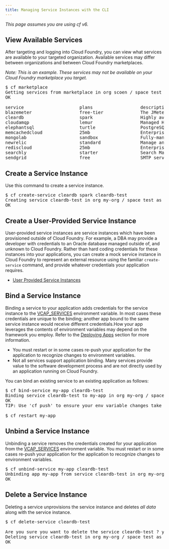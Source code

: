 ```yaml
---
title: Managing Service Instances with the CLI
---
```


_This page assumes you are using cf v6._

## <a id='viewing-services'></a> View Available Services ##

After targeting and logging into Cloud Foundry, you can view what services are available to your targeted organization. Available services may differ between organizations and between Cloud Foundry marketplaces.

<i>Note: This is an example. These services may not be available on your Cloud Foundry marketplace you target.</i>

<pre class="terminal">
$ cf marketplace
Getting services from marketplace in org scoen / space test as scoen@gopivotal.com...
OK

service                     plans                  description
blazemeter                  free-tier              The JMeter Load Testing Cloud
cleardb                     spark                  Highly available MySQL for your Apps.
cloudamqp                   lemur                  Managed HA RabbitMQ servers in the cloud
elephantsql                 turtle                 PostgreSQL as a Service
memcachedcloud              25mb                   Enterprise-Class Memcached for Developers
mongolab                    sandbox                Fully-managed MongoDB-as-a-Service
newrelic                    standard               Manage and monitor your apps
rediscloud                  25mb                   Enterprise-Class Redis for Developers
searchly                    starter                Search Made Simple.
sendgrid                    free                   SMTP service by SendGrid
</pre>

## <a id='create'></a>Create a Service Instance ##

Use this command to create a service instance.

<pre class="terminal">
$ cf create-service cleardb spark cleardb-test
Creating service cleardb-test in org my-org / space test as me@example.com...
OK
</pre>

## <a id='user-provided'></a>Create a User-Provided Service Instance ##

User-provided service instances are service instances which have been provisioned outside of Cloud Foundry. For example, a DBA may provide a developer with credentials to an Oracle database managed outside of, and unknown to Cloud Foundry. Rather than hard coding credentials for these instances into your applications, you can create a mock service instance in Cloud Foundry to represent an external resource using the familiar `create-service` command, and provide whatever credentials your application requires.

* [User Provided Service Instances](user-provided.html)

## <a id='bind'></a>Bind a Service Instance ##

Binding a service to your application adds credentials for the service instance to the [VCAP_SERVICES](../deploy-apps/environment-variable.html) environment variable. In most cases these credentials are unique to the binding; another app bound to the same service instance would receive different credentials.How your app leverages the contents of environment variables may depend on the framework you employ. Refer to the [Deploying Apps](../deploy-apps/index.html) section for more information.

* You must restart or in some cases re-push your application for the application to recognize changes to environment variables.
* Not all services support application binding. Many services provide value to the software development process and are not directly used by an application running on Cloud Foundry.

You can bind an existing service to an existing application as follows:

<pre class="terminal">
$ cf bind-service my-app cleardb-test
Binding service cleardb-test to my-app in org my-org / space test as me@example.com...
OK
TIP: Use 'cf push' to ensure your env variable changes take effect

$ cf restart my-app
</pre>

## <a id='unbind'></a>Unbind a Service Instance ##

Unbinding a service removes the credentials created for your application from the [VCAP_SERVICES](../deploy-apps/environment-variable.html) environment variable. You must restart or in some cases re-push your application for the application to recognize changes to environment variables.

<pre class="terminal">
$ cf unbind-service my-app cleardb-test
Unbinding app my-app from service cleardb-test in org my-org / space test as me@example.com...
OK
</pre>

## <a id='delete'></a>Delete a Service Instance ##

Deleting a service unprovisions the service instance and deletes *all data* along with the service instance.

<pre class="terminal">
$ cf delete-service cleardb-test

Are you sure you want to delete the service cleardb-test ? y
Deleting service cleardb-test in org my-org / space test as me@example.com...
OK
</pre>
